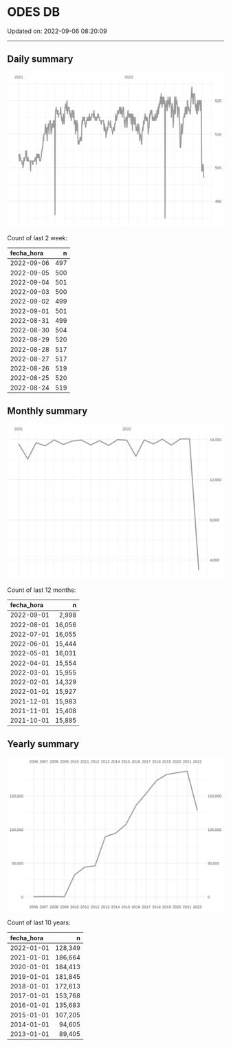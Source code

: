 
# ODES DB

Updated on: 2022-09-06 08:20:09

-----

## Daily summary

![](figures/unnamed-chunk-2-1.svg)<!-- -->

Count of last 2 week:

| fecha\_hora |   n |
| :---------- | --: |
| 2022-09-06  | 497 |
| 2022-09-05  | 500 |
| 2022-09-04  | 501 |
| 2022-09-03  | 500 |
| 2022-09-02  | 499 |
| 2022-09-01  | 501 |
| 2022-08-31  | 499 |
| 2022-08-30  | 504 |
| 2022-08-29  | 520 |
| 2022-08-28  | 517 |
| 2022-08-27  | 517 |
| 2022-08-26  | 519 |
| 2022-08-25  | 520 |
| 2022-08-24  | 519 |

## Monthly summary

![](figures/unnamed-chunk-4-1.svg)<!-- -->

Count of last 12 months:

| fecha\_hora |      n |
| :---------- | -----: |
| 2022-09-01  |  2,998 |
| 2022-08-01  | 16,056 |
| 2022-07-01  | 16,055 |
| 2022-06-01  | 15,444 |
| 2022-05-01  | 16,031 |
| 2022-04-01  | 15,554 |
| 2022-03-01  | 15,955 |
| 2022-02-01  | 14,329 |
| 2022-01-01  | 15,927 |
| 2021-12-01  | 15,983 |
| 2021-11-01  | 15,408 |
| 2021-10-01  | 15,885 |

## Yearly summary

![](figures/unnamed-chunk-6-1.svg)<!-- -->

Count of last 10 years:

| fecha\_hora |       n |
| :---------- | ------: |
| 2022-01-01  | 128,349 |
| 2021-01-01  | 186,664 |
| 2020-01-01  | 184,413 |
| 2019-01-01  | 181,845 |
| 2018-01-01  | 172,613 |
| 2017-01-01  | 153,768 |
| 2016-01-01  | 135,683 |
| 2015-01-01  | 107,205 |
| 2014-01-01  |  94,605 |
| 2013-01-01  |  89,405 |
